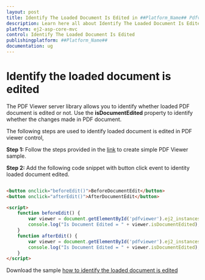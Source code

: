 ```yaml
---
layout: post
title: Identify The Loaded Document Is Edited in ##Platform_Name## Pdfviewer Component
description: Learn here all about Identify The Loaded Document Is Edited in Syncfusion ##Platform_Name## Pdfviewer component and more.
platform: ej2-asp-core-mvc
control: Identify The Loaded Document Is Edited
publishingplatform: ##Platform_Name##
documentation: ug
---
```


# Identify the loaded document is edited

The PDF Viewer server library allows you to identify whether loaded PDF document is edited or not. Use the **isDocumentEdited** property to identify whether the changes made in PDF document.

The following steps are used to identify loaded document is edited in PDF viewer control,

**Step 1:** Follow the steps provided in the [link](https://ej2.syncfusion.com/aspnetmvc/documentation/pdfviewer/getting-started/) to create simple PDF Viewer sample.

**Step 2:** Add the following code snippet with button click event to identity loaded document edited.

```html

<button onclick="beforeEdit()">BeforeDocumentEdit</button>
<button onclick="afterEdit()">AfterDocumentEdit</button>

<script>
    function beforeEdit() {
        var viewer = document.getElementById('pdfviewer').ej2_instances[0];
        console.log("Is Document Edited = " + viewer.isDocumentEdited);
    }
    function afterEdit() {
        var viewer = document.getElementById('pdfviewer').ej2_instances[0];
        console.log("Is Document Edited = " + viewer.isDocumentEdited);
    }
</script>

```

Download the sample [how to identify the loaded document is edited](https://www.syncfusion.com/downloads/support/directtrac/general/ze/MVC_SAMPLE-609765609)